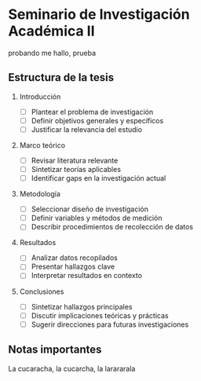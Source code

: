 # Seminario de Investigación Académica II

probando me hallo, prueba

## Estructura de la tesis

1. Introducción

   - [ ] Plantear el problema de investigación
   - [ ] Definir objetivos generales y específicos
   - [ ] Justificar la relevancia del estudio

2. Marco teórico

   - [ ] Revisar literatura relevante
   - [ ] Sintetizar teorías aplicables
   - [ ] Identificar gaps en la investigación actual

3. Metodología

   - [ ] Seleccionar diseño de investigación
   - [ ] Definir variables y métodos de medición
   - [ ] Describir procedimientos de recolección de datos

4. Resultados

   - [ ] Analizar datos recopilados
   - [ ] Presentar hallazgos clave
   - [ ] Interpretar resultados en contexto

5. Conclusiones
   - [ ] Sintetizar hallazgos principales
   - [ ] Discutir implicaciones teóricas y prácticas
   - [ ] Sugerir direcciones para futuras investigaciones

## Notas importantes

La cucaracha, la cucarcha, la larararala
